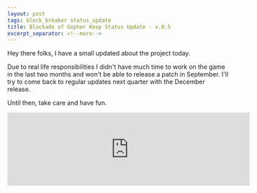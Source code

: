 ```yaml
---
layout: post
tags: block_breaker status_update
title: Blockade of Gopher Keep Status Update - v.0.5
excerpt_separator: <!--more-->
---
```

Hey there folks, I have a small updated about the project today.

Due to real life responsibilities I didn't have much time to work on the game in the last two months and won't be able to release a patch in September. I'll try to come back to regular updates next quarter with the December release.

Until then, take care and have fun.
<!--more-->
<iframe frameborder="0" src="https://itch.io/embed/2244493?bg_color=ab5675&amp;fg_color=ffe7d6&amp;border_color=73464c" width="552" height="167"><a href="https://da-i0.itch.io/blockade-of-gopher-keep">Blockade of Gopher Keep by .〇.</a></iframe>